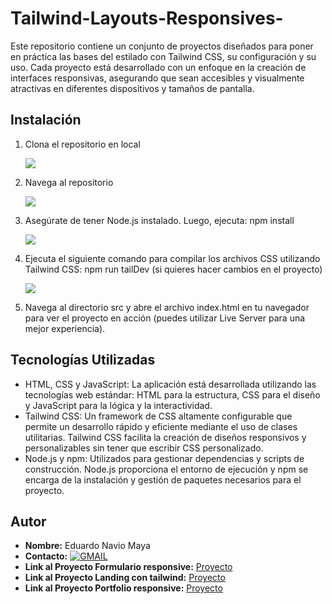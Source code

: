 # Tailwind-Layouts-Responsives-
Este repositorio contiene un conjunto de proyectos diseñados para poner en práctica las bases del estilado con Tailwind CSS, su configuración y su uso. 
Cada proyecto está desarrollado con un enfoque en la creación de interfaces responsivas, asegurando que sean accesibles y visualmente atractivas en diferentes dispositivos y tamaños de pantalla.

## Instalación
  1. Clona el repositorio en local
    <div>
       <img src="https://github.com/naviotech/Tailwind-Layouts-Responsives-/blob/main/comando1.png">
    </div>
    
  2. Navega al repositorio
     <div>
     <img src="https://github.com/naviotech/Tailwind-Layouts-Responsives-/blob/main/comando2.png">
      </div>
  3. Asegúrate de tener Node.js instalado. Luego, ejecuta: npm install
     <div>
     <img src="https://github.com/naviotech/Tailwind-Layouts-Responsives-/blob/main/comando3.png">
      </div>
  4. Ejecuta el siguiente comando para compilar los archivos CSS utilizando Tailwind CSS: npm run tailDev (si quieres hacer cambios en el proyecto)
     <div>
     <img src="https://github.com/naviotech/Tailwind-Layouts-Responsives-/blob/main/Comando4.png">
      </div>
  7. Navega al directorio src y abre el archivo index.html en tu navegador para ver el proyecto en acción (puedes utilizar Live Server para una mejor experiencia).

## Tecnologías Utilizadas

- HTML, CSS y JavaScript: La aplicación está desarrollada utilizando las tecnologías web estándar: HTML para la estructura, CSS para el diseño y JavaScript para la lógica y la interactividad.
- Tailwind CSS: Un framework de CSS altamente configurable que permite un desarrollo rápido y eficiente mediante el uso de clases utilitarias. Tailwind CSS facilita la creación de diseños responsivos y personalizables sin tener que escribir CSS personalizado.
- Node.js y npm: Utilizados para gestionar dependencias y scripts de construcción. Node.js proporciona el entorno de ejecución y npm se encarga de la instalación y gestión de paquetes necesarios para el proyecto.

## Autor
- **Nombre:** Eduardo Navio Maya
- **Contacto:** [![GMAIL](https://img.shields.io/badge/naviomaya%40gmail.com%20-%20%20DISCORD?style=social&logo=GMAIL&labelColor=black&color=white)](mailto:naviomaya@gmail.com)
- **Link al Proyecto Formulario responsive:** [Proyecto](https://responsive-forms-tailwind.netlify.app/)
- **Link al Proyecto Landing con tailwind:** [Proyecto](https://landingg-tailwind.netlify.app/)
- **Link al Proyecto Portfolio responsive:** [Proyecto](https://responsive-portfolio-tailw.netlify.app/)
